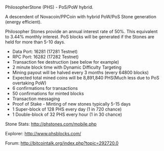 PhilosopherStone (PHS) - PoS/PoW hybrid.

A descendent of Novacoin/PPCoin with hybrid PoW/PoS Stone generation (energy efficient).  

Philosopher Stones provide an annual interest rate of 50%. This equivalent to 3.44% monthly interest. PoS blocks will be generated if the Stones are held for more than 5-10 days.

   - Data Port: 16281 (17281 Testnet)
   - RPC Port: 16282 (17282 Testnet)
   - Transaction fee destruction (see below for example)
   - 2 minute block time with Dynamic Difficulty Targeting
   - Mining payout will be halved every 3 months (every 64800 blocks)
   - Expected total mined coins will be 8,891,840 PHS(Much less due to PoS overtaking PoW)
   - 6 confirmations for transactions
   - 50 confirmations for minted blocks
   - Transaction messaging
   - Proof of Stake - Minting of new stones typically 5-15 days
   - 1 Super-block of 128 PHS every day (1 in 720 chance)
   - 1 Double-block of 32 PHS every hour (1 in 30 chance)

Stone Stats: http://phstones.com/mobile.php
   
Explorer: http://www.phsblocks.com/

Forum: http://bitcointalk.org/index.php?topic=292720.0
